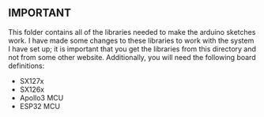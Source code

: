 ## IMPORTANT
This folder contains all of the libraries needed to make the arduino sketches work. I have made some changes to these libraries to work with the system I have set up; it is important that you get the libraries from this directory and not from some other website.
Additionally, you will need the following board definitions:
- SX127x
- SX126x
- Apollo3 MCU
- ESP32 MCU